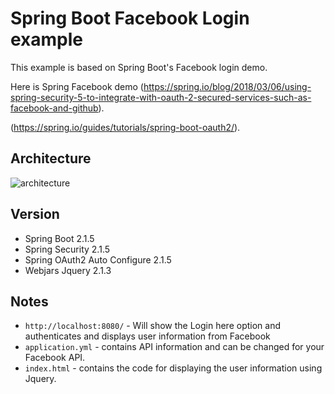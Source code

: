 # Spring Boot Facebook Login example

This example is based on Spring Boot's Facebook login demo.

Here is Spring Facebook demo (https://spring.io/blog/2018/03/06/using-spring-security-5-to-integrate-with-oauth-2-secured-services-such-as-facebook-and-github).

(https://spring.io/guides/tutorials/spring-boot-oauth2/).

## Architecture
<img src="./images/architecture.png" alt="architecture" />

## Version
- Spring Boot 2.1.5
- Spring Security 2.1.5
- Spring OAuth2 Auto Configure 2.1.5
- Webjars Jquery 2.1.3

## Notes
- `http://localhost:8080/` - Will show the Login here option and authenticates and displays user information from Facebook
- `application.yml` - contains API information and can be changed for your Facebook API.
- `index.html` - contains the code for displaying the user information using Jquery.